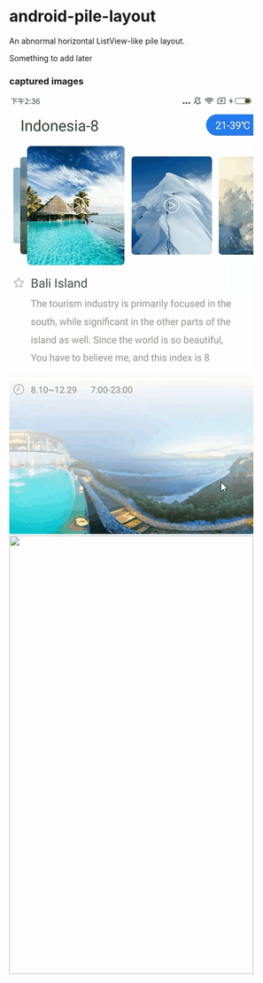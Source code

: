 # android-pile-layout
An abnormal horizontal ListView-like pile layout.

Something to add later
### captured images
<img src="capture/capture1.gif" width="441" height="790"/> <img src="capture2.gif" width="441" height="790"/> 
